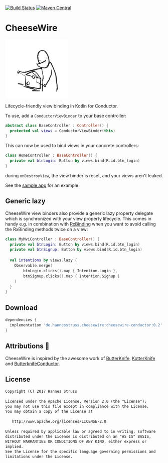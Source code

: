 [![Build Status](https://travis-ci.org/hannesstruss/cheesewire.svg?branch=master)](https://travis-ci.org/hannesstruss/cheesewire)
[![Maven Central](https://img.shields.io/maven-metadata/v/http/central.maven.org/maven2/de/hannesstruss/cheesewire/cheesewire/maven-metadata.xml.svg)](http://search.maven.org/#search%7Cga%7C1%7Ccheesewire)

# CheeseWire

<img src="art/logo.jpg" width="200">

Lifecycle-friendly view binding in Kotlin for Conductor.

To use, add a `ConductorViewBinder` to your base controller:

```kotlin
abstract class BaseController : Controller() {
  protected val views = ConductorViewBinder(this)
}
```

This can now be used to bind views in your concrete controllers:

```kotlin
class HomeController : BaseController() {
  private val btnLogin: Button by views.bind(R.id.btn_login)
}
```

during `onDestroyView`, the view binder is reset, and your views aren't leaked.

See the [sample app](https://github.com/hannesstruss/cheesewire/tree/master/sample) for an example.


## Generic lazy

CheeseWire view binders also provide a generic lazy property delegate which
is synchronized with your view property lifecycle. This comes in handy e.g. in
combination with [RxBinding](https://github.com/JakeWharton/RxBinding) when you
want to avoid calling the RxBinding methods twice on a view:

```kotlin
class MyMviController : BaseController() {
  private val btnLogin: Button by views.bind(R.id.btn_login)
  private val btnSignup: Button by views.bind(R.id.btn_login)

  val intentions by views.lazy {
    Observable.merge(
        btnLogin.clicks().map { Intention.Login },
        btnSignup.clicks().map { Intention.Signup }
    )
  }
}
```


## Download

```groovy
dependencies {
  implementation 'de.hannesstruss.cheesewire:cheesewire-conductor:0.2'
}
```


## Attributions :bow:

CheeseWire is inspired by the awesome work of [ButterKnife](http://jakewharton.github.io/butterknife/),
[KotterKnife](https://github.com/JakeWharton/kotterknife) and
[ButterknifeConductor](https://gist.github.com/EricKuck/05887d898c85ae4c47bf88b2cd127e71).


## License

    Copyright (C) 2017 Hannes Struss

    Licensed under the Apache License, Version 2.0 (the "License");
    you may not use this file except in compliance with the License.
    You may obtain a copy of the License at

       http://www.apache.org/licenses/LICENSE-2.0

    Unless required by applicable law or agreed to in writing, software
    distributed under the License is distributed on an "AS IS" BASIS,
    WITHOUT WARRANTIES OR CONDITIONS OF ANY KIND, either express or implied.
    See the License for the specific language governing permissions and
    limitations under the License.
